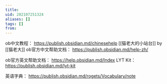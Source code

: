 ```yaml
---
title: 
uid: 202107251324
aliases: []
tags: []
from: 
---
```


ob中文教程： https://publish.obsidian.md/chinesehelp
[[猫老大的小站台]] by [[猫老大]]
ob官方中文帮助文档： https://publish.obsidian.md/help-zh/

ob官方英文帮助文档： https://help.obsidian.md/Index
LYT Kit： https://publish.obsidian.md/lyt-kit

英语字典： https://publish.obsidian.md/rogets/Vocabulary/note